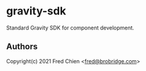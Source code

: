 # gravity-sdk

Standard Gravity SDK for component development.

## Authors

Copyright(c) 2021 Fred Chien <<fred@brobridge.com>>
